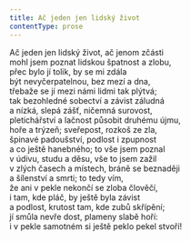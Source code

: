 ```yaml
---
title: Ač jeden jen lidský život
contentType: prose
---
```


Ač jeden jen lidský život, ač jenom zčásti  
mohl jsem poznat lidskou špatnost a zlobu,  
přec bylo jí tolik, by se mi zdála  
být nevyčerpatelnou, bez mezí a dna,  
třebaže se jí mezi námi lidmi tak plýtvá;  
tak bezohledné sobectví a závist záludná  
a nízká, slepá zášť, ničemná surovost,  
pletichářství a lačnost působit druhému újmu,  
hoře a trýzeň; sveřepost, rozkoš ze zla,  
špinavé padoušství, podlost i zpupnost  
a co ještě hanebného; to vše jsem poznal  
v údivu, studu a děsu, vše to jsem zažil  
v zlých časech a místech, bráně se beznaději  
a šílenství a smrti; to tedy vím,  
že ani v pekle nekončí se zloba člověčí,  
i tam, kde pláč, by ještě byla závist  
a podlost, krutost tam, kde zubů skřípění;  
jí smůla nevře dost, plameny slabě hoří:  
i v pekle samotném si ještě peklo pekel stvoří!
